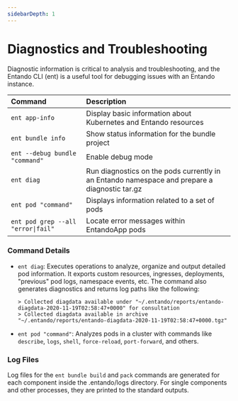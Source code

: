 ```yaml
---
sidebarDepth: 1
---
```


# Diagnostics and Troubleshooting

Diagnostic information is critical to analysis and troubleshooting, and the Entando CLI (ent) is a useful tool for debugging issues with an Entando instance. 

| Command | Description
| :- | :-
| `ent app-info` | Display basic information about Kubernetes and Entando resources
| `ent bundle info` |Show status information for the bundle project|
| `ent --debug bundle "command"` |Enable debug mode|
| `ent diag` | Run diagnostics on the pods currently in an Entando namespace and prepare a diagnostic tar.gz
| `ent pod "command"` | Displays information related to a set of pods
| `ent pod grep --all "error\|fail"` | Locate error messages within EntandoApp pods 

### Command Details
* `ent diag`: Executes operations to analyze, organize and output detailed pod information. It exports custom resources, ingresses, deployments, "previous" pod logs, namespace events, etc. The command also generates diagnostics and returns log paths like the following:
   ```
   > Collected diagdata available under "~/.entando/reports/entando-diagdata-2020-11-19T02:58:47+0000" for consultation
   > Collected diagdata available in archive "~/.entando/reports/entando-diagdata-2020-11-19T02:58:47+0000.tgz"
   ```
* `ent pod "command"`: Analyzes pods in a cluster with commands like `describe`, `logs`, `shell`, `force-reload`, `port-forward`, and others. 

### Log Files
Log files for the `ent bundle build` and `pack` commands are generated for each component inside the .entando/logs directory. For single components and other processes, they are printed to the standard outputs.